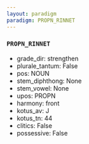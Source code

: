```yaml
---
layout: paradigm
paradigm: PROPN_RINNET
---
```

### ` PROPN_RINNET `


* grade_dir: strengthen
* plurale_tantum: False
* pos: NOUN
* stem_diphthong: None
* stem_vowel: None
* upos: PROPN
* harmony: front
* kotus_av: J
* kotus_tn: 44
* clitics: False
* possessive: False

